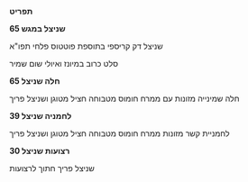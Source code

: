 

**תפריט** 

 

 

**שניצל במגש 65**

שניצל דק קריספי בתוספת פוטטוס פלחי תפו"א

 סלט כרוב במיונז ואיולי שום שמיר 

**חלה שניצל 65** 

חלה שמינייה מזונות עם ממרח חומוס מטבוחה חציל מטוגן ושניצל פריך

**לחמניה שניצל 39** 

לחמניית קשר מזונות ממרח חומוס מטבוחה חציל מטוגן ושניצל פריך 

**רצועות שניצל 30** 

שניצל פריך חתוך לרצועות 